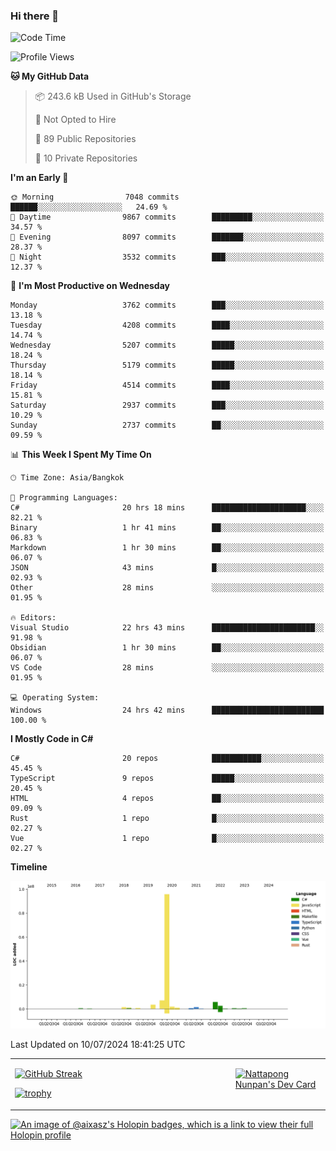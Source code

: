 ### Hi there 👋

<!--START_SECTION:waka-->
![Code Time](http://img.shields.io/badge/Code%20Time-1%2C787%20hrs%2013%20mins-blue)

![Profile Views](http://img.shields.io/badge/Profile%20Views-0-blue)

**🐱 My GitHub Data** 

> 📦 243.6 kB Used in GitHub's Storage 
 > 
> 🚫 Not Opted to Hire
 > 
> 📜 89 Public Repositories 
 > 
> 🔑 10 Private Repositories 
 > 
**I'm an Early 🐤** 

```text
🌞 Morning                7048 commits        ██████░░░░░░░░░░░░░░░░░░░   24.69 % 
🌆 Daytime                9867 commits        █████████░░░░░░░░░░░░░░░░   34.57 % 
🌃 Evening                8097 commits        ███████░░░░░░░░░░░░░░░░░░   28.37 % 
🌙 Night                  3532 commits        ███░░░░░░░░░░░░░░░░░░░░░░   12.37 % 
```
📅 **I'm Most Productive on Wednesday** 

```text
Monday                   3762 commits        ███░░░░░░░░░░░░░░░░░░░░░░   13.18 % 
Tuesday                  4208 commits        ████░░░░░░░░░░░░░░░░░░░░░   14.74 % 
Wednesday                5207 commits        █████░░░░░░░░░░░░░░░░░░░░   18.24 % 
Thursday                 5179 commits        █████░░░░░░░░░░░░░░░░░░░░   18.14 % 
Friday                   4514 commits        ████░░░░░░░░░░░░░░░░░░░░░   15.81 % 
Saturday                 2937 commits        ███░░░░░░░░░░░░░░░░░░░░░░   10.29 % 
Sunday                   2737 commits        ██░░░░░░░░░░░░░░░░░░░░░░░   09.59 % 
```


📊 **This Week I Spent My Time On** 

```text
🕑︎ Time Zone: Asia/Bangkok

💬 Programming Languages: 
C#                       20 hrs 18 mins      █████████████████████░░░░   82.21 % 
Binary                   1 hr 41 mins        ██░░░░░░░░░░░░░░░░░░░░░░░   06.83 % 
Markdown                 1 hr 30 mins        ██░░░░░░░░░░░░░░░░░░░░░░░   06.07 % 
JSON                     43 mins             █░░░░░░░░░░░░░░░░░░░░░░░░   02.93 % 
Other                    28 mins             ░░░░░░░░░░░░░░░░░░░░░░░░░   01.95 % 

🔥 Editors: 
Visual Studio            22 hrs 43 mins      ███████████████████████░░   91.98 % 
Obsidian                 1 hr 30 mins        ██░░░░░░░░░░░░░░░░░░░░░░░   06.07 % 
VS Code                  28 mins             ░░░░░░░░░░░░░░░░░░░░░░░░░   01.95 % 

💻 Operating System: 
Windows                  24 hrs 42 mins      █████████████████████████   100.00 % 
```

**I Mostly Code in C#** 

```text
C#                       20 repos            ███████████░░░░░░░░░░░░░░   45.45 % 
TypeScript               9 repos             █████░░░░░░░░░░░░░░░░░░░░   20.45 % 
HTML                     4 repos             ██░░░░░░░░░░░░░░░░░░░░░░░   09.09 % 
Rust                     1 repo              █░░░░░░░░░░░░░░░░░░░░░░░░   02.27 % 
Vue                      1 repo              █░░░░░░░░░░░░░░░░░░░░░░░░   02.27 % 
```



**Timeline**

![Lines of Code chart](https://raw.githubusercontent.com/aixasz/aixasz/main/assets/bar_graph.png)


 Last Updated on 10/07/2024 18:41:25 UTC
<!--END_SECTION:waka-->

<table>
<tr>
<td width="70%" valign="top">
 
 [![GitHub Streak](http://github-readme-streak-stats.herokuapp.com?user=aixasz&theme=github-dark&hide_border=true&date_format=%5BY%20%5DM%20j)](https://git.io/streak-stats)

 [![trophy](https://github-profile-trophy.vercel.app/?username=aixasz&theme=onedark)](https://github.com/ryo-ma/github-profile-trophy)
 </td>
<td width="30%" valign="top">
 
<a href="https://app.daily.dev/aixasz"><img src="https://api.daily.dev/devcards/403207936e6547c9a85ea449e9f3abe8.png?r=re8" alt="Nattapong Nunpan's Dev Card"/></a>

 </td>
</tr>
</table>

[![An image of @aixasz's Holopin badges, which is a link to view their full Holopin profile](https://holopin.me/aixasz)](https://holopin.io/@aixasz)
 
